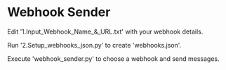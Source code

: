 # Webhook Sender

Edit '1.Input_Webhook_Name_&_URL.txt' with your webhook details.

Run '2.Setup_webhooks_json.py' to create 'webhooks.json'.

Execute 'webhook_sender.py' to choose a webhook and send messages.